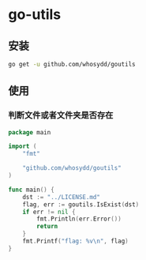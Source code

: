 # go-utils

## 安装

```sh
go get -u github.com/whosydd/goutils
```

## 使用

### 判断文件或者文件夹是否存在

```go
package main

import (
	"fmt"

	"github.com/whosydd/goutils"
)

func main() {
	dst := "../LICENSE.md"
	flag, err := goutils.IsExist(dst)
	if err != nil {
		fmt.Println(err.Error())
		return
	}
	fmt.Printf("flag: %v\n", flag)
}
```
